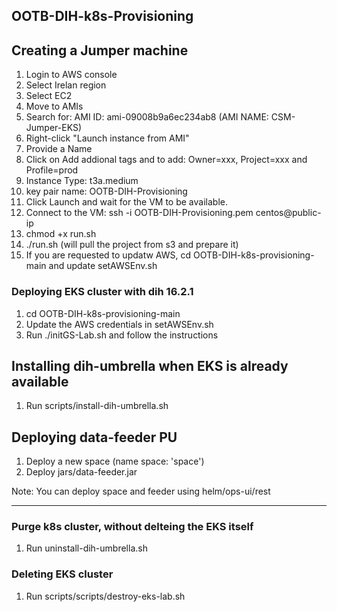 ## OOTB-DIH-k8s-Provisioning

## Creating a Jumper machine

1. Login to AWS console
2. Select Irelan region
3. Select EC2 
4. Move to AMIs
5. Search for: AMI ID: ami-09008b9a6ec234ab8  (AMI NAME: CSM-Jumper-EKS)
6. Right-click "Launch instance from AMI"
7. Provide a Name
8. Click on Add addional tags and to add: Owner=xxx, Project=xxx and Profile=prod
9. Instance Type: t3a.medium
10. key pair name: OOTB-DIH-Provisioning
11. Click Launch and wait for the VM to be available.
12. Connect to the VM: ssh -i OOTB-DIH-Provisioning.pem centos@public-ip
13. chmod +x run.sh
14. ./run.sh (will pull the project from s3 and prepare it)
15. If you are requested to updatw AWS, cd OOTB-DIH-k8s-provisioning-main and update setAWSEnv.sh

### Deploying EKS cluster with dih 16.2.1

1. cd OOTB-DIH-k8s-provisioning-main
2. Update the AWS credentials in setAWSEnv.sh
3. Run ./initGS-Lab.sh and follow the instructions



## Installing dih-umbrella when EKS is already available

1. Run scripts/install-dih-umbrella.sh


## Deploying data-feeder PU

1. Deploy a new space (name space: 'space')
2. Deploy jars/data-feeder.jar

Note: You can deploy space and feeder using helm/ops-ui/rest

------------------------------------------------------------------

### Purge k8s cluster, without delteing the EKS itself

1. Run uninstall-dih-umbrella.sh


### Deleting  EKS cluster

1. Run scripts/scripts/destroy-eks-lab.sh


